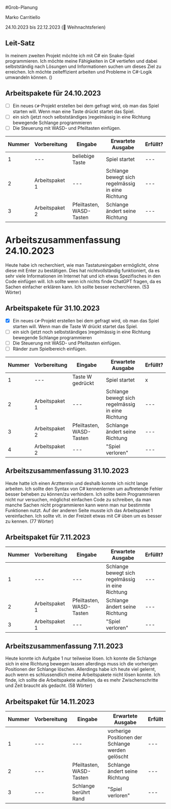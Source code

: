 #Grob-Planung

Marko Carritiello

24.10.2023 bis 22.12.2023 (🎄 Weihnachtsferien)

## Leit-Satz

In meinem zweiten Projekt möchte ich mit C# ein Snake-Spiel programmieren. Ich möchte meine Fähigkeiten in C# vertiefen und dabei selbstständig nach Lösungen und Informationen suchen um dieses Ziel zu erreichen. Ich möchte zeiteffizient arbeiten und Probleme in C#-Logik umwandeln können. ()

## Arbeitspakete für 24.10.2023

- [ ] Ein neues `C#`-Projekt erstellen bei dem gefragt wird, ob man das Spiel starten will. Wenn man eine Taste drückt startet das Spiel.
- [ ] ein sich (jetzt noch selbstständiges )regelmässig in eine Richtung bewegende Schlange programmieren
- [ ] Die Steuerung mit WASD- und Pfeiltasten einfügen.

| Nummer | Vorbereitung | Eingabe | Erwartete Ausgabe | Erfüllt? |
| --- | --- | --- | --- | --- |
| 1   | --- | beliebige Taste  | Spiel startet | ---    |
| 2   | Arbeitspaket 1 | ---   | Schlange bewegt sich regelmässig in eine Richtung |   ---  |
| 3   | Arbeitspaket 2 | Pfeiltasten, WASD-Tasten | Schlange ändert seine Richtung |  ---   |
# Arbeitszusammenfassung 24.10.2023
Heute habe ich recherchiert, wie man Tastatureingaben ermöglicht, ohne diese mit Enter zu bestätigen. Dies hat nichtvollständig funktioniert, da es sehr viele Informationen im Internet hat und ich etwas Spezifisches in den Code einfügen will. Ich sollte wenn ich nichts finde ChatGPT fragen, da es Sachen einfacher erklären kann. Ich sollte besser recherchieren. (53 Wörter)

## Arbeitspakete für 31.10.2023
- [x] Ein neues `C#`-Projekt erstellen bei dem gefragt wird, ob man das Spiel starten will. Wenn man die Taste W drückt startet das Spiel.
- [ ] ein sich (jetzt noch selbstständiges )regelmässig in eine Richtung bewegende Schlange programmieren
- [ ] Die Steuerung mit WASD- und Pfeiltasten einfügen.
- [ ] Ränder zum Spielbereich einfügen.

| Nummer | Vorbereitung | Eingabe | Erwartete Ausgabe | Erfüllt? |
| --- | --- | --- | --- | --- |
| 1 | --- | Taste W gedrückt | Spiel startet | x | 
| 2 | Arbeitspaket 1 | --- | Schlange bewegt sich regelmässig in eine Richtung | --- |
| 3 | Arbeitspaket 2 | Pfeiltasten, WASD-Tasten | Schlange ändert seine Richtung | --- |
| 4 | Arbeitspaket 2 | --- | "Spiel verloren" | --- |

## Arbeitszusammenfassung 31.10.2023
Heute hatte ich einen Arzttermin und deshalb konnte ich nicht lange arbeiten. Ich sollte den Syntax von C# kennenlernen um auftretende Fehler besser beheben zu können/zu verhindern. Ich sollte beim Programmieren nicht nur versuchen, möglichst einfachen Code zu schreiben, da man manche Sachen nicht programmieren kann wenn man nur bestimmte Funktionen nutzt. Auf der anderen Seite musste ich das Arbeitspaket 1 vereinfachen. Ich sollte vlt. in der Freizeit etwas mit C# üben um es besser zu kennen. (77 Wörter)

## Arbeitspaket für 7.11.2023

| Nummer | Vorbereitung | Eingabe | Erwartete Ausgabe | Erfüllt? |
| --- | --- | --- | --- | --- |
| 1   | --- | ---   | Schlange bewegt sich regelmässig in eine Richtung | ---   |
| 2   | Arbeitspaket 1 | Pfeiltasten, WASD-Tasten | Schlange ändert seine Richtung |  ---  |
| 3 | Arbeitspaket 1 | --- | "Spiel verloren" | --- |

## Arbeitszusammenfassung 7.11.2023
Heute konnte ich Aufgabe 1 nur teilweise lösen. Ich konnte die Schlange sich in eine Richtung bewegen lassen allerdings muss ich die vorherigen Positionen der Schlange löschen. Allerdings habe ich heute viel gelernt, auch wenn es schlussendlich meine Arbeitspakete nicht lösen konnte. Ich finde, ich sollte die Arbeitspakete aufteilen, da es mehr Zwischenschritte und Zeit braucht als gedacht. (58 Wörter) 

## Arbeitspaket für 14.11.2023
| Nummer | Vorbereitung | Eingabe | Erwartete Ausgabe | Erfüllt |
| --- | --- | --- | --- | --- |
| 1 | --- | --- | vorherige Positionen der Schlange werden gelöscht | --- |
| 2 | --- | Pfeiltasten, WASD-Tasten | Schlange ändert seine Richtung | --- |
| 3 | --- | Schlange berührt Rand | "Spiel verloren" | --- |




